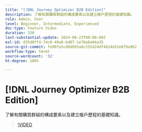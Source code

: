 ```yaml
---
title: "[!DNL Journey Optimizer B2B Edition]"
description: 了解有關購買群組的構成要素以及建立帳戶歷程的基礎知識。
role: Admin, User
level: Beginner, Intermediate, Experienced
doc-type: Feature Video
duration: 330
last-substantial-update: 2024-08-23T00:00:00Z
exl-id: d35d0ff4-74c0-49a0-bd07-1e70a8a84a35
source-git-commit: fe90fa5cd8d893a8c255d24df4b24e52e6f9a962
workflow-type: tm+mt
source-wordcount: '32'
ht-degree: 100%

---
```


# [!DNL Journey Optimizer B2B Edition]

了解有關購買群組的構成要素以及建立帳戶歷程的基礎知識。

>[!VIDEO](https://video.tv.adobe.com/v/3432054/?learn=on)
